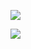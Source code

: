 ![](https://images.unsplash.com/photo-1538505927206-749b2984d127?ixlib=rb-1.2.1&ixid=eyJhcHBfaWQiOjEyMDd9&auto=format&fit=crop&w=1296&q=80)

![](https://cr-ss-service.azurewebsites.net/api/ScreenShot?widget=activity&username=turanibrahim)
